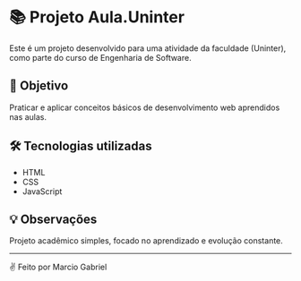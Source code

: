 # 📚 Projeto Aula.Uninter

Este é um projeto desenvolvido para uma atividade da faculdade (Uninter), como parte do curso de Engenharia de Software.

## 🚀 Objetivo
Praticar e aplicar conceitos básicos de desenvolvimento web aprendidos nas aulas.

## 🛠 Tecnologias utilizadas
- HTML
- CSS
- JavaScript

## 💡 Observações
Projeto acadêmico simples, focado no aprendizado e evolução constante.

---

✌️ Feito por Marcio Gabriel
